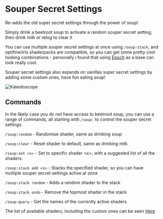 # Souper Secret Settings
Re-adds the old super secret settings through the power of soup!

Simply drink a beetroot soup to activate a random souper secret setting, then drink milk or relog to clear it

You can use multiple souper secret settings at once using `/soup:stack`, and optifine/iris shaderpacks are compatible, so you can get some pretty cool looking combinations - personally i found that using [Epoch](https://modrinth.com/shader/epoch) as a base can look really cool.

Souper secret settings also expands on vanillas super secret settings by adding some custom ones, have fun eating soup!

![Kaleidoscope](https://cdn.modrinth.com/data/bzJkPbG1/images/e5320e13d8ab192c266c79dda2af46ec8414d77e.png)

## Commands
In the likely case you do not have access to beetroot soup, you can use a range of commands, all starting with `/soup:` to control the souper secret settings.

`/soup:random` - Randomise shader, same as drinking soup

`/soup:clear` - Reset shader to default, same as drinking milk

`/soup:set <x>` - Set to specific shader \<x>, with a suggested list of all the shaders.

`/soup:stack add <x>` - Stacks the specified shader, so you can have multiple souper secret settings active at once

`/soup:stack random` - Adds a random shader to the stack

`/soup:stack undo` - Remove the topmost shader in the stack

`/soup:query` - Get the names of the currently active shaders

The list of available shaders, including the custom ones can be seen [Here](SuperSecretSettingsList.md)